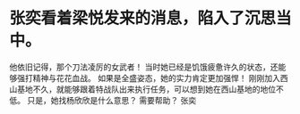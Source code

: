 # 张奕看着梁悦发来的消息，陷入了沉思当中。
他依旧记得，那个刀法凌厉的女武者！
当时她已经是饥饿疲惫许久的状态，还能够强打精神与花花血战。
如果是全盛姿态，她的实力肯定更加强悍！
刚刚加入西山基地不久，就能够跟着特战队出来执行任务，可以想到她在西山基地的地位不低。
只是，她找杨欣欣是什么意思？
需要帮助？
张奕

